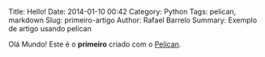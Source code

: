 Title: Hello!
Date: 2014-01-10 00:42
Category: Python
Tags: pelican, markdown
Slug: primeiro-artigo
Author: Rafael Barrelo
Summary: Exemplo de artigo usando pelican

Olá Mundo!
Este é o **primeiro** criado com o [Pelican](http://getpelican.com).